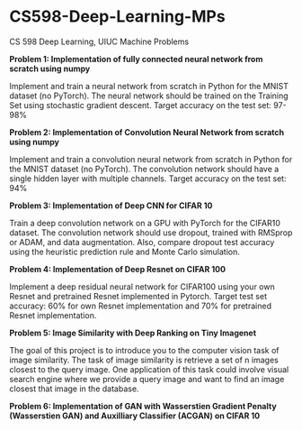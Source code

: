 # CS598-Deep-Learning-MPs
CS 598 Deep Learning, UIUC Machine Problems 

**Problem 1: Implementation of fully connected neural network from scratch using numpy**

Implement and train a neural network from scratch in Python for the MNIST dataset (no PyTorch). The neural network should be trained on the Training Set using stochastic gradient descent. Target accuracy on the test set: 97-98%

**Problem 2: Implementation of Convolution Neural Network from scratch using numpy**

Implement and train a convolution neural network from scratch in Python for the MNIST dataset (no PyTorch). The convolution network should have a single hidden layer with multiple channels. Target accuracy on the test set: 94% 

**Problem 3: Implementation of Deep CNN for CIFAR 10**

Train a deep convolution network on a GPU with PyTorch for the CIFAR10 dataset. The convolution network should use dropout, trained with RMSprop or ADAM, and data augmentation. Also, compare dropout test accuracy using the heuristic prediction rule and Monte Carlo simulation.

**Problem 4: Implementation of Deep Resnet on CIFAR 100**

Implement a deep residual neural network for CIFAR100 using your own Resnet and pretrained Resnet implemented in Pytorch. Target test set accuracy: 60% for own Resnet implementation and 70% for pretrained Resnet implementation.

**Problem 5: Image Similarity with Deep Ranking on Tiny Imagenet**

The goal of this project is to introduce you to the computer vision task of image similarity. The task of image similarity is retrieve a set of n images closest to the query image. One application of this task could involve visual search engine where we provide a query image and
want to find an image closest that image in the database.

**Problem 6: Implementation of GAN with Wasserstien Gradient Penalty (Wasserstien GAN) and Auxilliary Classifier (ACGAN) on CIFAR 10**
